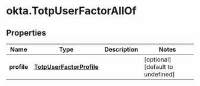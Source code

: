 # okta.TotpUserFactorAllOf

## Properties

Name | Type | Description | Notes
------------ | ------------- | ------------- | -------------
**profile** | [**TotpUserFactorProfile**](TotpUserFactorProfile.md) |  | [optional] [default to undefined]

